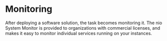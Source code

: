 # Monitoring

After deploying a software solution, the task becomes monitoring it. The nio System Monitor is provided to organizations with commercial licenses, and makes it easy to monitor individual services running on your instances.
